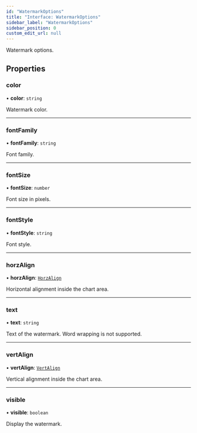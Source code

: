 ```yaml
---
id: "WatermarkOptions"
title: "Interface: WatermarkOptions"
sidebar_label: "WatermarkOptions"
sidebar_position: 0
custom_edit_url: null
---
```


Watermark options.

## Properties

### color

• **color**: `string`

Watermark color.

___

### fontFamily

• **fontFamily**: `string`

Font family.

___

### fontSize

• **fontSize**: `number`

Font size in pixels.

___

### fontStyle

• **fontStyle**: `string`

Font style.

___

### horzAlign

• **horzAlign**: [`HorzAlign`](../#horzalign)

Horizontal alignment inside the chart area.

___

### text

• **text**: `string`

Text of the watermark. Word wrapping is not supported.

___

### vertAlign

• **vertAlign**: [`VertAlign`](../#vertalign)

Vertical alignment inside the chart area.

___

### visible

• **visible**: `boolean`

Display the watermark.
